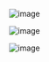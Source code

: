 
![image](https://github.com/Fremiud/Proyect2-AI/assets/68261200/0a68db55-5a36-41f4-8c07-36b4d8f7e89b)

![image](https://github.com/Fremiud/Proyect2-AI/assets/68261200/f38b062d-18bd-46bc-bbf9-f8b510d90217)

![image](https://github.com/Fremiud/Proyect2-AI/assets/68261200/8e272f18-2457-42cd-a49f-c13230f9f12c)
